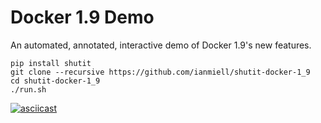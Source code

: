 Docker 1.9 Demo
================

An automated, annotated, interactive demo of Docker 1.9's new features.

```
pip install shutit
git clone --recursive https://github.com/ianmiell/shutit-docker-1_9
cd shutit-docker-1_9
./run.sh
```

[![asciicast](https://asciinema.org/a/7qdrtjx2wjdd0v7t3vs45g05o)](https://asciinema.org/a/7qdrtjx2wjdd0v7t3vs45g05o)
